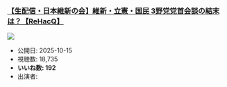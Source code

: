 ### [【生配信・日本維新の会】維新・立憲・国民 3野党党首会談の結末は？【ReHacQ】](https://www.youtube.com/watch?v=lRDCLOqTcvw)
[![](https://img.youtube.com/vi/lRDCLOqTcvw/sddefault.jpg)](https://www.youtube.com/watch?v=lRDCLOqTcvw)
-   公開日: 2025-10-15
-   視聴数: 18,735
-   **いいね数: 192**
-   出演者: 
